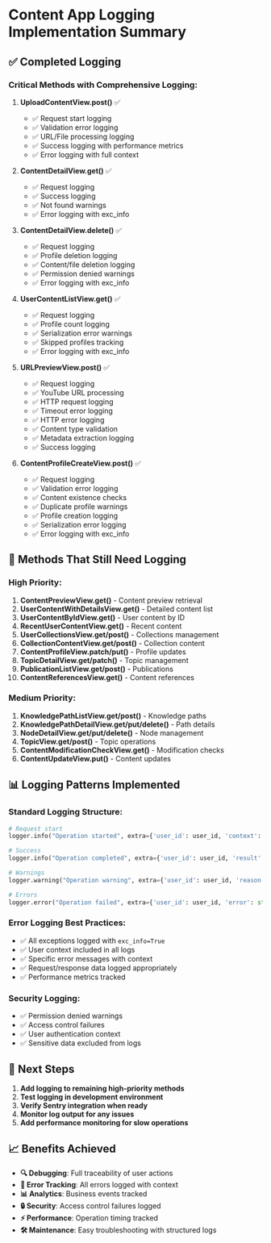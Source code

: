 # Content App Logging Implementation Summary

## ✅ **Completed Logging**

### **Critical Methods with Comprehensive Logging:**

1. **UploadContentView.post()** ✅
   - ✅ Request start logging
   - ✅ Validation error logging
   - ✅ URL/File processing logging
   - ✅ Success logging with performance metrics
   - ✅ Error logging with full context

2. **ContentDetailView.get()** ✅
   - ✅ Request logging
   - ✅ Success logging
   - ✅ Not found warnings
   - ✅ Error logging with exc_info

3. **ContentDetailView.delete()** ✅
   - ✅ Request logging
   - ✅ Profile deletion logging
   - ✅ Content/file deletion logging
   - ✅ Permission denied warnings
   - ✅ Error logging with exc_info

4. **UserContentListView.get()** ✅
   - ✅ Request logging
   - ✅ Profile count logging
   - ✅ Serialization error warnings
   - ✅ Skipped profiles tracking
   - ✅ Error logging with exc_info

5. **URLPreviewView.post()** ✅
   - ✅ Request logging
   - ✅ YouTube URL processing
   - ✅ HTTP request logging
   - ✅ Timeout error logging
   - ✅ HTTP error logging
   - ✅ Content type validation
   - ✅ Metadata extraction logging
   - ✅ Success logging

6. **ContentProfileCreateView.post()** ✅
   - ✅ Request logging
   - ✅ Validation error logging
   - ✅ Content existence checks
   - ✅ Duplicate profile warnings
   - ✅ Profile creation logging
   - ✅ Serialization error logging
   - ✅ Error logging with exc_info

## 🔄 **Methods That Still Need Logging**

### **High Priority:**
1. **ContentPreviewView.get()** - Content preview retrieval
2. **UserContentWithDetailsView.get()** - Detailed content list
3. **UserContentByIdView.get()** - User content by ID
4. **RecentUserContentView.get()** - Recent content
5. **UserCollectionsView.get/post()** - Collections management
6. **CollectionContentView.get/post()** - Collection content
7. **ContentProfileView.patch/put()** - Profile updates
8. **TopicDetailView.get/patch()** - Topic management
9. **PublicationListView.get/post()** - Publications
10. **ContentReferencesView.get()** - Content references

### **Medium Priority:**
1. **KnowledgePathListView.get/post()** - Knowledge paths
2. **KnowledgePathDetailView.get/put/delete()** - Path details
3. **NodeDetailView.get/put/delete()** - Node management
4. **TopicView.get/post()** - Topic operations
5. **ContentModificationCheckView.get()** - Modification checks
6. **ContentUpdateView.put()** - Content updates

## 📊 **Logging Patterns Implemented**

### **Standard Logging Structure:**
```python
# Request start
logger.info("Operation started", extra={'user_id': user_id, 'context': context})

# Success
logger.info("Operation completed", extra={'user_id': user_id, 'result': result})

# Warnings
logger.warning("Operation warning", extra={'user_id': user_id, 'reason': reason})

# Errors
logger.error("Operation failed", extra={'user_id': user_id, 'error': str(e)}, exc_info=True)
```

### **Error Logging Best Practices:**
- ✅ All exceptions logged with `exc_info=True`
- ✅ User context included in all logs
- ✅ Specific error messages with context
- ✅ Request/response data logged appropriately
- ✅ Performance metrics tracked

### **Security Logging:**
- ✅ Permission denied warnings
- ✅ Access control failures
- ✅ User authentication context
- ✅ Sensitive data excluded from logs

## 🎯 **Next Steps**

1. **Add logging to remaining high-priority methods**
2. **Test logging in development environment**
3. **Verify Sentry integration when ready**
4. **Monitor log output for any issues**
5. **Add performance monitoring for slow operations**

## 📈 **Benefits Achieved**

- **🔍 Debugging**: Full traceability of user actions
- **🚨 Error Tracking**: All errors logged with context
- **📊 Analytics**: Business events tracked
- **🔒 Security**: Access control failures logged
- **⚡ Performance**: Operation timing tracked
- **🛠️ Maintenance**: Easy troubleshooting with structured logs 